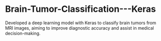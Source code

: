 # Brain-Tumor-Classification---Keras

Developed a deep learning model with Keras to classify brain tumors from MRI images, aiming to improve diagnostic accuracy and assist in medical decision-making.

